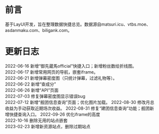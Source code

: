 # 前言

基于LayUI开发，旨在整理数据快捷总览。数据源自matsuri.icu、vtbs.moe、asdanmaku.com、biligank.com。  

# 更新日志

2022-06-16 新增“御先蔵馬official”快捷入口；新增粉丝数绘折线图。  
2022-06-17 新增常用网页的导航，嵌套iframe。  
2022-06-21 新增弹幕密度图（只统计弹幕，过滤礼物等）。  
2022-06-22 新增“查成分”  
2022-06-26 新增“API”页面  
2022-07-03 修复弹幕密度图显示错误bug  
2022-07-12 新增“舰团信息查询”页面；优化图片加载。
2022-08-30 修改月总收益为手动获取近期场次收益。
2022-08-31 修复“建团信息查询”功能；舰团新增快捷查询入口。
2022-09-26 优化iframe的高度  
2022-10-16 删除无用的站点嵌套  
2023-02-23 新增新资源站点，删除过期站点  